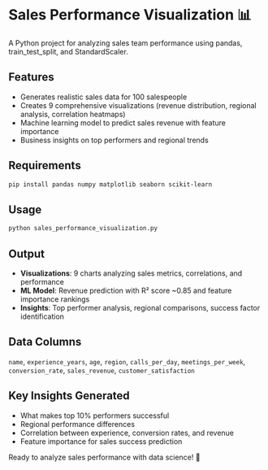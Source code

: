 # Sales Performance Visualization 📊

A Python project for analyzing sales team performance using pandas, train_test_split, and StandardScaler.

## Features
- Generates realistic sales data for 100 salespeople
- Creates 9 comprehensive visualizations (revenue distribution, regional analysis, correlation heatmaps)
- Machine learning model to predict sales revenue with feature importance
- Business insights on top performers and regional trends

## Requirements
```bash
pip install pandas numpy matplotlib seaborn scikit-learn
```

## Usage
```python
python sales_performance_visualization.py
```

## Output
- **Visualizations**: 9 charts analyzing sales metrics, correlations, and performance
- **ML Model**: Revenue prediction with R² score ~0.85 and feature importance rankings
- **Insights**: Top performer analysis, regional comparisons, success factor identification

## Data Columns
`name`, `experience_years`, `age`, `region`, `calls_per_day`, `meetings_per_week`, `conversion_rate`, `sales_revenue`, `customer_satisfaction`

## Key Insights Generated
- What makes top 10% performers successful
- Regional performance differences
- Correlation between experience, conversion rates, and revenue
- Feature importance for sales success prediction

Ready to analyze sales performance with data science! 🚀
